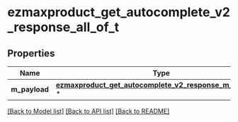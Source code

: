 # ezmaxproduct_get_autocomplete_v2_response_all_of_t

## Properties
Name | Type | Description | Notes
------------ | ------------- | ------------- | -------------
**m_payload** | [**ezmaxproduct_get_autocomplete_v2_response_m_payload_t**](ezmaxproduct_get_autocomplete_v2_response_m_payload.md) \* |  | 

[[Back to Model list]](../README.md#documentation-for-models) [[Back to API list]](../README.md#documentation-for-api-endpoints) [[Back to README]](../README.md)


